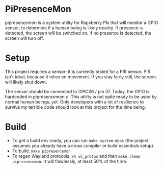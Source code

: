 # PiPresenceMon

pipresencemon is a system utility for Rapsberry PIs that will monitor a GPIO sensor, to determine if a human being is likely nearby. If presence is detected, the screen will be switched on. If no presence is detected, the screen will turn off.

# Setup

This project requires a sensor; it is currently tested for a PIR sensor. PIR isn't ideal, because it relies on movement. If you stay fairly still, the screen will likely shut down.

The sensor should be connected to GPIO26 / pin 37. Today, the GPIO is hardcoded in pipresencemon.c. This utility is not quite ready to be used by normal human beings, yet. Only developers with a lot of resilience to survive my terrible code should look at this project for the time being.

# Build

* To get a build env ready, you can run `make system-deps` (the project assumes you already have a cross compiler or build essentials setup).
* To build, `make pipresencemon`
* To regen Wayland protocols, `rm wl_protos` and then `make clean pipresencemon`. It will flawlessly, at least 50% of the time.

